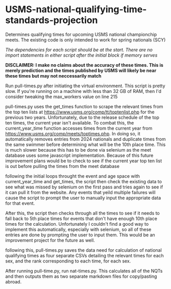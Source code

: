 # USMS-national-qualifying-time-standards-projection
Determines qualifying times for upcoming USMS national championchip meets. The existing code is only intended to work for spring nationals (SCY)

*The dependencies for each script should be at the start. There are no import statements in either script after the initial block if memory serves*

**DISCLAIMER: I make no claims about the accuracy of these times. This is merely prediction and the times published by USMS will likely be near these times but may not neccessarily match**

Run pull-times.py after initiating the virtual environment. This script is pretty slow. If you're running on a machine with less than 32 GB of RAM, then I'd consider tweaking the max_workers value on line 215

pull-times.py uses the get_times function to scrape the relevant times from the top ten lists at https://www.usms.org/comp/tt/toptenlist.php for the previous two years. Unfortunately, due to the release schedule of the top ten times, the current year isn't available. To combat this, the current_year_time function accesses times from the current year from https://www.usms.org/comp/meets/toptimes.php. In doing so, it automatically removes entries from 2024 nationals and duplicate times from the same swimmer before determining what will be the 10th place time. This is much slower because this has to be done via selenium as the meet database uses some javascript implementation. Because of this future improvement plans would be to check to see if the current year top ten list is out before pulling the times from the meet database

following the initial loops throught the event and age space with current_year_time and get_times, the script then check the existing data to see what was missed by selenium on the first pass and tries again to see if it can pull it from the website. Any events that yeild multiple failures will cause the script to prompt the user to manually input the appropriate data for that event. 

After this, the script then checks through all the times to see if it needs to fall back to 5th place times for events that don't have enough 10th place times for the calculation. Unfortunately I couldn't find a good way to implement this automatically, especially with selenium, so all of these entries are done by prompting the user to input them. This would be an improvement project for the future as well.

following this, pull-times.py saves the data need for calculation of national qualifying times as four separate CSVs detailing the relevant times for each sex, and the rank corresponding to each time, for each sex.

After running pull-time.py, run nat-times.py. This calculates all of the NQTs and then outputs them as two separate markdown files for copy/pasting abroad. 


